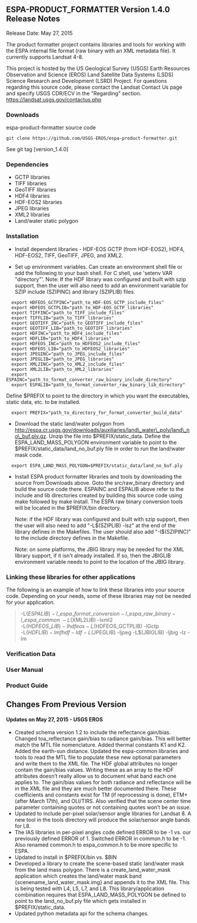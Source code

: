 ## ESPA-PRODUCT_FORMATTER Version 1.4.0 Release Notes
Release Date: May 27, 2015

The product formatter project contains libraries and tools for working with the ESPA internal file format (raw binary with an XML metadata file). It currently supports Landsat 4-8.

This project is hosted by the US Geological Survey (USGS) Earth Resources Observation and Science (EROS) Land Satellite Data Systems (LSDS) Science Research and Development (LSRD) Project. For questions regarding this source code, please contact the Landsat Contact Us page and specify USGS CDR/ECV in the "Regarding" section. https://landsat.usgs.gov/contactus.php

### Downloads
espa-product-formatter source code

    git clone https://github.com/USGS-EROS/espa-product-formatter.git

See git tag [version_1.4.0]

### Dependencies
  * GCTP libraries
  * TIFF libraries
  * GeoTIFF libraries
  * HDF4 libraries
  * HDF-EOS2 libraries
  * JPEG libraries
  * XML2 libraries
  * Land/water static polygon

### Installation
  * Install dependent libraries - HDF-EOS GCTP (from HDF-EOS2), HDF4, HDF-EOS2, TIFF, GeoTIFF, JPEG, and XML2.

  * Set up environment variables.  Can create an environment shell file or add the following to your bash shell.  For C shell, use 'setenv VAR "directory"'.  Note: If the HDF library was configured and built with szip support, then the user will also need to add an environment variable for SZIP include (SZIPINC) and library (SZIPLIB) files.
  ```
    export HDFEOS_GCTPINC="path_to_HDF-EOS_GCTP_include_files"
    export HDFEOS_GCTPLIB="path_to_HDF-EOS_GCTP_libraries"
    export TIFFINC="path_to_TIFF_include_files"
    export TIFFLIB="path_to_TIFF_libraries"
    export GEOTIFF_INC="path_to_GEOTIFF_include_files"
    export GEOTIFF_LIB="path_to_GEOTIFF_libraries"
    export HDFINC="path_to_HDF4_include_files"
    export HDFLIB="path_to_HDF4_libraries"
    export HDFEOS_INC="path_to_HDFEOS2_include_files"
    export HDFEOS_LIB="path_to_HDFEOS2_libraries"
    export JPEGINC="path_to_JPEG_include_files"
    export JPEGLIB="path_to_JPEG_libraries"
    export XML2INC="path_to_XML2_include_files"
    export XML2LIB="path_to_XML2_libraries"
    export ESPAINC="path_to_format_converter_raw_binary_include_directory"
    export ESPALIB="path_to_format_converter_raw_binary_lib_directory"
  ```
  Define $PREFIX to point to the directory in which you want the executables, static data, etc. to be installed.
  ```
    export PREFIX="path_to_directory_for_format_converter_build_data"
   ```

  * Download the static land/water polygon from http://espa.cr.usgs.gov/downloads/auxiliaries/land\_water\_poly/land\_no\_buf.ply.gz. Unzip the file into $PREFIX/static\_data.  Define the ESPA\_LAND\_MASS\_POLYGON environment variable to point to the $PREFIX/static\_data/land\_no\_buf.ply file in order to run the land/water mask code.
  ```
    export ESPA_LAND_MASS_POLYGON=$PREFIX/static_data/land_no_buf.ply
  ```
  
* Install ESPA product formatter libraries and tools by downloading the source from Downloads above.  Goto the src/raw\_binary directory and build the source code there. ESPAINC and ESPALIB above refer to the include and lib directories created by building this source code using make followed by make install. The ESPA raw binary conversion tools will be located in the $PREFIX/bin directory.

  Note: if the HDF library was configured and built with szip support, then the user will also need to add "-L$(SZIPLIB) -lsz" at the end of the library defines in the Makefiles.  The user should also add "-I$(SZIPINC)" to the include directory defines in the Makefile.

  Note: on some platforms, the JBIG library may be needed for the XML library support, if it isn't already installed.  If so, then the JBIGLIB environment variable needs to point to the location of the JBIG library.

### Linking these libraries for other applications
The following is an example of how to link these libraries into your
source code. Depending on your needs, some of these libraries may not
be needed for your application.
> -L$(ESPALIB) -l\_espa\_format\_conversion -l\_espa\_raw\_binary -l\_espa\_common \
> -L$(XML2LIB) -lxml2 \
> -L$(HDFEOS\_LIB) -lhdfeos -L$(HDFEOS\_GCTPLIB) -lGctp \
> -L$(HDFLIB) -lmfhdf -ldf -L$(JPEGLIB) -ljpeg -L$(JBIGLIB) -ljbig -lz -lm

### Verification Data

### User Manual

### Product Guide


## Changes From Previous Version
#### Updates on May 27, 2015 - USGS EROS
  * Created schema version 1.2 to include the reflectance gain/bias.  Changed toa\_reflectance gain/bias to radiance gain/bias.  This will better match the MTL file nomenclature.  Added thermal constants K1 and K2.  Added the earth-sun distance.  Updated the espa-common libraries and tools to read the MTL file to populate these new optional parameters and write them to the XML file.  The HDF global attributes no longer contain the gain/bias values.  Writing these as an array to the HDF attributes doesn’t really allow us to document what band each one applies to.  The gain/bias values for both radiance and reflectance will be in the XML file and they are much better documented there.  These coefficients and constants exist for TM  (if reprocessing is done), ETM+ (after March 17th), and OLI/TIRS.  Also verified that the scene center time parameter containing quotes or not containing quotes won’t be an issue.
  * Updated to include per-pixel solar/sensor angle libraries for Landsat 8.  A new tool in the tools directory will produce the solar/sensor angle bands for L8.
  * The IAS libraries in per-pixel angles code defined ERROR to be -1 vs. our previously defined ERROR of 1.  Switched ERROR in common.h to be -1.  Also renamed common.h to espa\_common.h to be more specific to ESPA.
  * Updated to install in $PREFIX/bin vs. $BIN
  * Developed a library to create the scene-based static land/water mask from the land mass polygon.  There is a create\_land\_water\_mask application which creates the land/water mask band {scenename\_land\_water\_mask.img} and appends it to the XML file.  This is being tested with L4, L5, L7, and L8.  This library/application combination requires that ESPA\_LAND\_MASS\_POLYGON be defined to point to the land\_no\_buf.ply file which gets installed in $PREFIX/static\_data.
  * Updated python metadata api for the schema changes.
